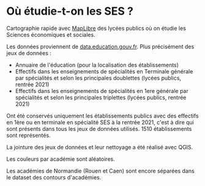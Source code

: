 # Où étudie-t-on les SES ?

Cartographie rapide avec [MapLibre](https://github.com/maplibre/maplibre-gl-js) des lycées publics où on étudie les Sciences économiques et sociales.

Les données proviennent de [data.education.gouv.fr](https://data.education.gouv.fr). Plus précisément des jeux de données :

* Annuaire de l'éducation (pour la localisation des établissements)
* Effectifs dans les enseignements de spécialités en Terminale générale par spécialités et selon les principales doublettes (lycées publics, rentrée 2021)
* Effectifs dans les enseignements de spécialités en 1ere générale par spécialités et selon les principales triplettes  (lycées publics, rentrée 2021)

Ont été conservés uniquement les établissements publics avec des effectifs en 1ère ou en terminale en spécialité SES à la rentrée 2021, c'est à  dire qui sont présents dans tous les jeux de données utilisés. 1510 établissements sont représentés.

La jointure des jeux de données et leur nettoyage a été réalisé avec QGIS.

Les couleurs par académie sont aléatoires.

Les académies de Normandie (Rouen et Caen) sont encore séparées dans le dataset des contours d'académies.